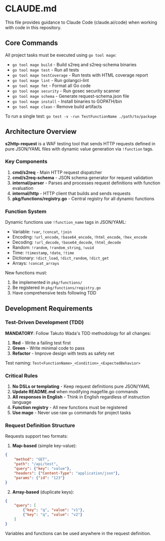 # CLAUDE.md

This file provides guidance to Claude Code (claude.ai/code) when working with code in this repository.

## Core Commands

All project tasks must be executed using `go tool mage`:

- `go tool mage build` - Build s2req and s2req-schema binaries
- `go tool mage test` - Run all tests  
- `go tool mage testCoverage` - Run tests with HTML coverage report
- `go tool mage lint` - Run golangci-lint
- `go tool mage fmt` - Format all Go code
- `go tool mage security` - Run gosec security scanner
- `go tool mage schema` - Generate request-schema.json file
- `go tool mage install` - Install binaries to GOPATH/bin
- `go tool mage clean` - Remove build artifacts

To run a single test: `go test -v -run TestFunctionName ./path/to/package`

## Architecture Overview

**s2http-request** is a WAF testing tool that sends HTTP requests defined in pure JSON/YAML files with dynamic value generation via `!function` tags.

### Key Components

1. **cmd/s2req** - Main HTTP request dispatcher
2. **cmd/s2req-schema** - JSON schema generator for request validation
3. **internal/parser** - Parses and processes request definitions with function evaluation
4. **internal/http** - HTTP client that builds and sends requests
5. **pkg/functions/registry.go** - Central registry for all dynamic functions

### Function System

Dynamic functions use `!function_name` tags in JSON/YAML:
- Variable: `!var`, `!concat`, `!join`
- Encoding: `!url_encode`, `!base64_encode`, `!html_encode`, `!hex_encode`
- Decoding: `!url_decode`, `!base64_decode`, `!html_decode`
- Random: `!random`, `!random_string`, `!uuid`
- Time: `!timestamp`, `!date`, `!time`
- Dictionary: `!dict_load`, `!dict_random`, `!dict_get`
- Arrays: `!concat_arrays`

New functions must:
1. Be implemented in `pkg/functions/`
2. Be registered in `pkg/functions/registry.go`
3. Have comprehensive tests following TDD

## Development Requirements

### Test-Driven Development (TDD)

**MANDATORY**: Follow Takuto Wada's TDD methodology for all changes:

1. **Red** - Write a failing test first
2. **Green** - Write minimal code to pass
3. **Refactor** - Improve design with tests as safety net

Test naming: `Test<FunctionName>_<Condition>_<ExpectedBehavior>`

### Critical Rules

1. **No DSLs or templating** - Keep request definitions pure JSON/YAML
2. **Update README.md** when modifying magefile.go commands
3. **All responses in English** - Think in English regardless of instruction language
4. **Function registry** - All new functions must be registered
5. **Use mage** - Never use raw `go` commands for project tasks

### Request Definition Structure

Requests support two formats:

1. **Map-based** (simple key-value):
```json
{
    "method": "GET",
    "path": "/api/test",
    "query": {"key": "value"},
    "headers": {"Content-Type": "application/json"},
    "params": {"id": "123"}
}
```

2. **Array-based** (duplicate keys):
```json
{
    "query": [
        {"key": "q", "value": "v1"},
        {"key": "q", "value": "v2"}
    ]
}
```

Variables and functions can be used anywhere in the request definition.